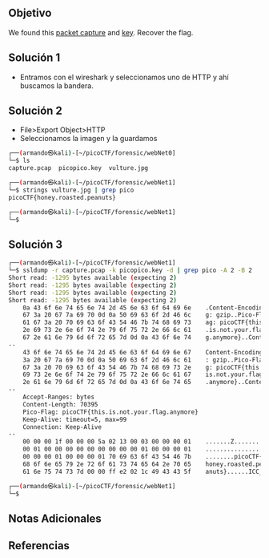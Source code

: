 ## Objetivo
We found this [packet capture](https://jupiter.challenges.picoctf.org/static/fbf98e695555a2a48fe42c9a245de376/capture.pcap) and [key](https://jupiter.challenges.picoctf.org/static/fbf98e695555a2a48fe42c9a245de376/picopico.key). Recover the flag.
## Solución 1
- Entramos con el wireshark y seleccionamos uno de HTTP y ahí buscamos la bandera.
## Solución 2
- File>Export Object>HTTP
- Seleccionamos la imagen y la guardamos
```bash
┌──(armando㉿kali)-[~/picoCTF/forensic/webNet0]
└─$ ls
capture.pcap  picopico.key  vulture.jpg

┌──(armando㉿kali)-[~/picoCTF/forensic/webNet1]
└─$ strings vulture.jpg | grep pico                            
picoCTF{honey.roasted.peanuts}

┌──(armando㉿kali)-[~/picoCTF/forensic/webNet1]
└─$
```
## Solución 3
```bash
┌──(armando㉿kali)-[~/picoCTF/forensic/webNet1]
└─$ ssldump -r capture.pcap -k picopico.key -d | grep pico -A 2 -B 2
Short read: -1295 bytes available (expecting 2)
Short read: -1295 bytes available (expecting 2)
Short read: -1295 bytes available (expecting 2)
Short read: -1295 bytes available (expecting 2)
    0a 43 6f 6e 74 65 6e 74 2d 45 6e 63 6f 64 69 6e    .Content-Encodin
    67 3a 20 67 7a 69 70 0d 0a 50 69 63 6f 2d 46 6c    g: gzip..Pico-Fl
    61 67 3a 20 70 69 63 6f 43 54 46 7b 74 68 69 73    ag: picoCTF{this
    2e 69 73 2e 6e 6f 74 2e 79 6f 75 72 2e 66 6c 61    .is.not.your.fla
    67 2e 61 6e 79 6d 6f 72 65 7d 0d 0a 43 6f 6e 74    g.anymore}..Cont
--
    43 6f 6e 74 65 6e 74 2d 45 6e 63 6f 64 69 6e 67    Content-Encoding
    3a 20 67 7a 69 70 0d 0a 50 69 63 6f 2d 46 6c 61    : gzip..Pico-Fla
    67 3a 20 70 69 63 6f 43 54 46 7b 74 68 69 73 2e    g: picoCTF{this.
    69 73 2e 6e 6f 74 2e 79 6f 75 72 2e 66 6c 61 67    is.not.your.flag
    2e 61 6e 79 6d 6f 72 65 7d 0d 0a 43 6f 6e 74 65    .anymore}..Conte
--
    Accept-Ranges: bytes
    Content-Length: 70395
    Pico-Flag: picoCTF{this.is.not.your.flag.anymore}
    Keep-Alive: timeout=5, max=99
    Connection: Keep-Alive
--
    00 00 00 1f 00 00 00 5a 02 13 00 03 00 00 00 01    .......Z........
    00 01 00 00 00 00 00 00 00 00 00 01 00 00 00 01    ................
    00 00 00 01 00 00 00 01 70 69 63 6f 43 54 46 7b    ........picoCTF{
    68 6f 6e 65 79 2e 72 6f 61 73 74 65 64 2e 70 65    honey.roasted.pe
    61 6e 75 74 73 7d 00 00 ff e2 02 1c 49 43 43 5f    anuts}......ICC_

┌──(armando㉿kali)-[~/picoCTF/forensic/webNet1]
└─$ 
```

## Notas Adicionales
## Referencias